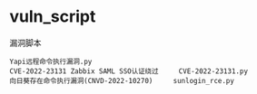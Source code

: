 # vuln_script
漏洞脚本

```
Yapi远程命令执行漏洞.py
CVE-2022-23131 Zabbix SAML SSO认证绕过     CVE-2022-23131.py
向日葵存在命令执行漏洞(CNVD-2022-10270)     sunlogin_rce.py
```
